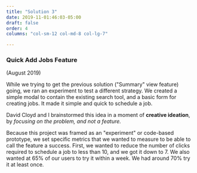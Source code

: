 ```yaml
---
title: "Solution 3"
date: 2019-11-01:46:03-05:00
draft: false
order: 4
columns: "col-sm-12 col-md-8 col-lg-7"

---
```

### Quick Add Jobs Feature 
(August 2019)

While we trying to get the previous solution ("Summary" view feature) going, we ran an experiment to test a different strategy. We created a simple modal to contain the existing search tool, and a basic form for creating jobs. It made it simple and quick to schedule a job.

David Cloyd and I brainstormed this idea in a moment of **creative ideation**, by *focusing on the problem, and not a feature.* 

Because this project was framed as an "experiment" or code-based prototype, we set specific metrics that we wanted to measure to be able to call the feature a success. First, we wanted to reduce the number of clicks required to schedule a job to less than 10, and we got it down to 7. We also wanted at 65% of our users to try it within a week. We had around 70% try it at least once.